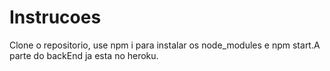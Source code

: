 # Instrucoes

Clone o repositorio, use npm i para instalar os node_modules e npm start.A parte do backEnd ja esta no heroku.
